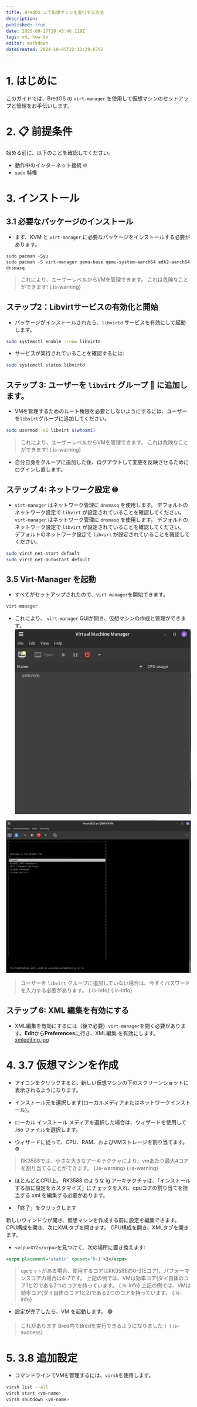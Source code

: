 ```yaml
---
title: BredOS 上で仮想マシンを実行する方法
description:
published: true
date: 2025-09-17T10:43:46.119Z
tags: vm, how-to
editor: markdown
dateCreated: 2024-10-05T22:12:39.679Z
---
```


# 1. はじめに

このガイドでは、BredOS の `virt-manager` を使用して仮想マシンのセットアップと管理をお手伝いします。

# 2. 📋 前提条件

始める前に、以下のことを確認してください。

- 動作中のインターネット接続 🌐
- `sudo` 特権

# 3. インストール

## 3.1 必要なパッケージのインストール

- まず、KVM と `virt-manager` に必要なパッケージをインストールする必要があります。

```
sudo pacman -Syu
sudo pacman -S virt-manager qemu-base qemu-system-aarch64 edk2-aarch64 dnsmasq 
```

> これにより、ユーザーレベルからVMを管理できます。 これは危険なことができます!
> {.is-warning}

## ステップ2：Libvirtサービスの有効化と開始 <unk>

- パッケージがインストールされたら、`libvirtd` サービスを有効にして起動します。

```bash
sudo systemctl enable --now libvirtd
```

- サービスが実行されていることを確認するには:

```bash
sudo systemctl status libvirtd
```

## ステップ 3: ユーザーを `libvirt` グループ 👥 に追加します。

- VMを管理するためのルート権限を必要としないようにするには、ユーザーを`libvirt`グループに追加してください。

```bash
sudo usermod -aG libvirt $(whoami)
```

> これにより、ユーザーレベルからVMを管理できます。 これは危険なことができます!
> {.is-warning}

- 自分自身をグループに追加した後、ログアウトして変更を反映させるためにログインし直します。

## ステップ 4: ネットワーク設定 🌐

- `virt-manager` はネットワーク管理に `dnsmasq` を使用します。 デフォルトのネットワーク設定で `libvirt` が設定されていることを確認してください。 `virt-manager` はネットワーク管理に `dnsmasq` を使用します。 デフォルトのネットワーク設定で `libvirt` が設定されていることを確認してください。 デフォルトのネットワーク設定で `libvirt` が設定されていることを確認してください。

```bash
sudo virsh net-start default
sudo virsh net-autostart default
```

## 3.5 Virt-Manager を起動

- すべてがセットアップされたので、`virt-manager`を開始できます。

```bash
virt-manager
```

- これにより、 `virt-manager` GUIが開き、仮想マシンの作成と管理ができます。
  ![virt.jpg](/vms/virt.jpg)

![startvm.jpg](/vms/startvm.jpg)

> ユーザーを `libvirt` グループに追加していない場合は、今すぐパスワードを入力する必要があります。
> {.is-info}
> {.is-info}

## ステップ 6: XML 編集を有効にする

- XML編集を有効にするには（後で必要）`virt-manager`を開く必要があります。**Edit**から**Preferences**に行き、XML編集
  を有効にします。[xmlediting.jpg](/vms/xmlediting.jpg)

# 4. 3.7 仮想マシンを作成

- アイコンをクリックすると、新しい仮想マシンの下のスクリーンショットに表示されるようになります。

- インストール元を選択します(ローカルメディアまたはネットワークインストール)。

- ローカル インストール メディアを選択した場合は、ウィザードを使用して .iso ファイルを選択します。

- ウィザードに従って、CPU、RAM、およびVMストレージを割り当てます。 ⚙️

> RK3588では、小さな大きなアーキテクチャにより、vmあたり最大4コアを割り当てることができます。
> {.is-warning}
> {.is-warning}

- ほとんどとCPU上。 RK3588 のような ig アーキテクチャは、「インストールする前に設定をカスタマイズ」にチェックを入れ、cpuコアの割り当てを担当する xml を編集する必要があります。

- 「終了」をクリックします

新しいウィンドウが開き、仮想マシンを作成する前に設定を編集できます。 CPU構成を開き、次にXMLタブを開きます。 CPU構成を開き、XMLタブを開きます。

- `<vcpu>XYZ</vcpu>`を見つけて、次の場所に置き換えます:

```xml
<vcpu placement='static' cpuset='0-1'>2</vcpu>
```

> `cpuセット`がある場合、使用するコアはRK3588の0-3(Eコア)、パフォーマンスコアの場合は4-7です。
> 上記の例では、VMは効率コア(ダイ自体のコア1と2)である2つのコアを持っています。
> {.is-info}
> 上記の例では、VMは効率コア(ダイ自体のコア1と2)である2つのコアを持っています。
> {.is-info}

- 設定が完了したら、VM を起動します。 🟢

> これがあります Bred内でBredを実行できるようになりました！
> {.is-success}

# 5. 3.8 追加設定

- コマンドラインでVMを管理するには、`virsh`を使用します。

```bash
virsh list --all
virsh start <vm-name>
virsh shutdown <vm-name>
```


